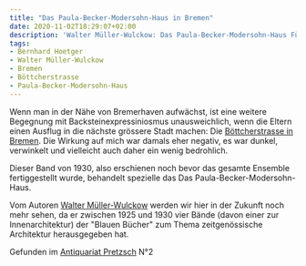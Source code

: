 ```yaml
---
title: "Das Paula-Becker-Modersohn-Haus in Bremen"
date: 2020-11-02T18:29:07+02:00
description: 'Walter Müller-Wulckow: Das Paula-Becker-Modersohn-Haus Führer und Plan. Angelsachsen-Verlag, Bremen 1930. <a class="worldcat" href="http://www.worldcat.org/oclc/61625546">&nbsp;</a>'
tags:
- Bernhard Hoetger
- Walter Müller-Wulckow
- Bremen
- Böttcherstrasse
- Paula-Becker-Modersohn-Haus
---
```


Wenn man in der Nähe von Bremerhaven aufwächst, ist eine weitere Begegnung mit Backsteinexpressiniosmus unausweichlich, wenn die Eltern einen Ausflug in die nächste grössere Stadt machen: Die [Böttcherstrasse in Bremen](https://de.wikipedia.org/wiki/B%C3%B6ttcherstra%C3%9Fe_(Bremen)).
Die Wirkung auf mich war damals eher negativ, es war dunkel, verwinkelt und vielleicht auch daher ein wenig bedrohlich.

<!--more-->

Dieser Band von 1930, also erschienen noch bevor das gesamte Ensemble fertiggestellt wurde, behandelt spezielle das Das Paula-Becker-Modersohn-Haus.

Vom Autoren [Walter Müller-Wulckow](https://de.wikipedia.org/wiki/Walter_M%C3%BCller-Wulckow) werden wir hier in der Zukunft noch mehr sehen, da er zwischen 1925 und 1930 vier Bände (davon einer zur Innenarchitektur) der "Blauen Bücher" zum Thema zeitgenössische Architektur herausgegeben hat.

Gefunden im [Antiquariat Pretzsch](https://antiquariat-pretzsch.de/) N°2
